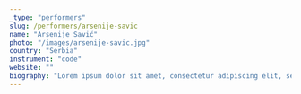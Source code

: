 ```yaml
---
_type: "performers"
slug: /performers/arsenije-savic
name: "Arsenije Savić"
photo: "/images/arsenije-savic.jpg"
country: "Serbia"
instrument: "code"
website: ""
biography: "Lorem ipsum dolor sit amet, consectetur adipiscing elit, sed do eiusmod tempor incididunt ut labore et dolore magna aliqua. Ut enim ad minim veniam, quis nostrud exercitation ullamco laboris nisi ut aliquip ex ea commodo consequat."
---
```

